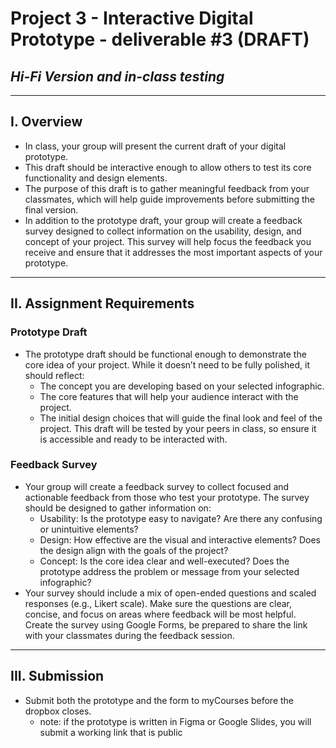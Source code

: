 # Project 3 - Interactive Digital Prototype - deliverable #3 (DRAFT)
## *Hi-Fi Version and in-class testing*

---

## I. Overview
- In class, your group will present the current draft of your digital prototype.
- This draft should be interactive enough to allow others to test its core functionality and design elements.
- The purpose of this draft is to gather meaningful feedback from your classmates, which will help guide improvements before submitting the final version.
- In addition to the prototype draft, your group will create a feedback survey designed to collect information on the usability, design, and concept of your project. This survey will help focus the feedback you receive and ensure that it addresses the most important aspects of your prototype.

---

## II. Assignment Requirements
### Prototype Draft
- The prototype draft should be functional enough to demonstrate the core idea of your project. While it doesn’t need to be fully polished, it should reflect:
  - The concept you are developing based on your selected infographic.
  - The core features that will help your audience interact with the project.
  - The initial design choices that will guide the final look and feel of the project.
This draft will be tested by your peers in class, so ensure it is accessible and ready to be interacted with.

### Feedback Survey
- Your group will create a feedback survey to collect focused and actionable feedback from those who test your prototype. The survey should be designed to gather information on:
  - Usability: Is the prototype easy to navigate? Are there any confusing or unintuitive elements?
  - Design: How effective are the visual and interactive elements? Does the design align with the goals of the project?
  - Concept: Is the core idea clear and well-executed? Does the prototype address the problem or message from your selected infographic?
- Your survey should include a mix of open-ended questions and scaled responses (e.g., Likert scale). Make sure the questions are clear, concise, and focus on areas where feedback will be most helpful. Create the survey using Google Forms, be prepared to share the link with your classmates during the feedback session.

---

## III. Submission
- Submit both the prototype and the form to myCourses before the dropbox closes.
  - note: if the prototype is written in Figma or Google Slides, you will submit a working link that is public 
